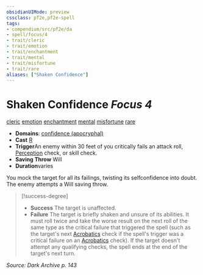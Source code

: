 ```yaml
---
obsidianUIMode: preview
cssclass: pf2e,pf2e-spell
tags:
- compendium/src/pf2e/da
- spell/focus/4
- trait/cleric
- trait/emotion
- trait/enchantment
- trait/mental
- trait/misfortune
- trait/rare
aliases: ["Shaken Confidence"]
---
```

# Shaken Confidence *Focus 4*   
[cleric](rules/traits/cleric.md)  [emotion](rules/traits/emotion.md)  [enchantment](rules/traits/enchantment.md)  [mental](rules/traits/mental.md)  [misfortune](rules/traits/misfortune.md)  [rare](rules/traits/rare.md)  

- **Domains**: [confidence (apocryphal)](compendium/setting/domains.md#Confidence)
- **Cast** [R](rules/core-rulebook/chapter-9-playing-the-game.md#Actions "Reaction") 
- **Trigger**An enemy within 30 feet of you critically fails an attack roll, [Perception](compendium/skills.md#Perception) check, or skill check.
- **Saving Throw** Will
- **Duration**varies

You mock the target for all its failings, twisting its selfconfidence into doubt. The enemy attempts a Will saving throw.

> [!success-degree] 
> - **Success** The target is unaffected.
> - **Failure** The target is briefly shaken and unsure of its abilities. It must roll twice and take the worse result on the next roll of the same type as the critical failure that triggered the spell (such as the target's next [Acrobatics](compendium/skills.md#Acrobatics) check if the spell's trigger was a critical failure on an [Acrobatics](compendium/skills.md#Acrobatics) check). If the target doesn't attempt any qualifying checks, the spell ends at the end of the target's next turn.

*Source: Dark Archive p. 143*